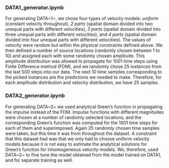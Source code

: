 ### DATA1_generator.ipynb
For generating DATA~1~, we chose four types of velocity models: *uniform* (constant velocity throughout), *2 parts* (spatial domain divided into two unequal parts with different velocities), *3 parts* (spatial domain divided into three unequal parts with different velocities), and *4 parts* (spatial domain divided into four unequal parts with different velocities). The values of velocity were random but within the physical constraints defined above. We then defined a number of source locations (randomly chosen between 1 to 10) and assigned each with some randomly chosen amplitude. This amplitude distribution was allowed to propagate for 1001 time steps using Finite Difference method (FDM), and we randomly chose 25 instances from the last 500 steps into our data. The next 10 time samples corresponding to the picked instances are the predictions we needed to make. Therefore, for each amplitude distribution and velocity distribution, we have 25 samples.

### DATA2_generator.ipynb
For generating DATA~2~ we used analytical Green’s function in propagating the impulse instead of the FDM. Impulse functions with different magnitudes were chosen at a number of randomly selected locations, and the corresponding Green’s function was computed for the 1001 time steps for each of them and superimposed. Again 25 randomly chosen time samples were taken, but this time it was from throughout the dataset. A constraint that this dataset had was that we only had to choose uniform velocity models because it is not easy to estimate the analytical solutions for Green’s function for inhomogeneous velocity models. We, therefore, used DATA~2~ to fine tune the model obtained from the model trained on DATA1, and for separate training as well.
